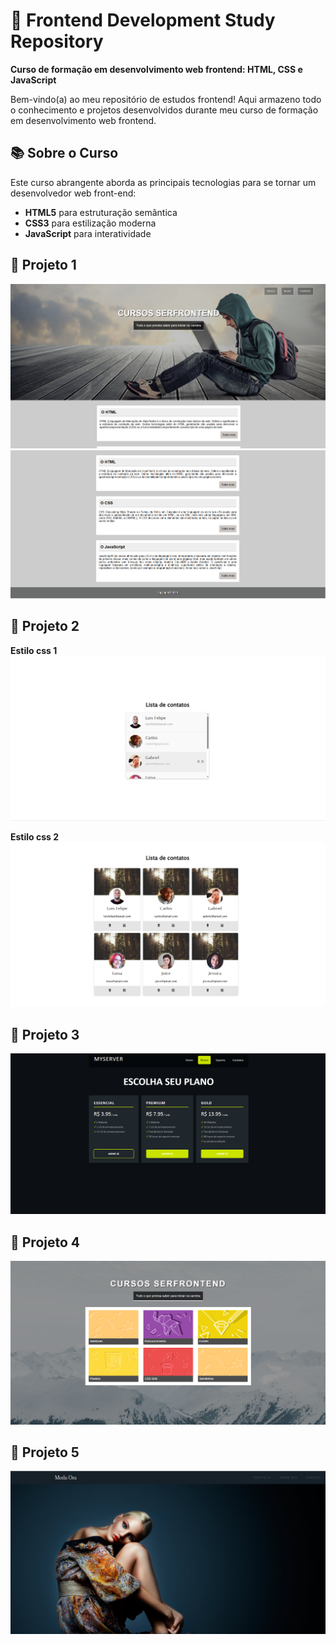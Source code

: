 # 🚀 Frontend Development Study Repository

**Curso de formação em desenvolvimento web frontend: HTML, CSS e JavaScript**

Bem-vindo(a) ao meu repositório de estudos frontend! Aqui armazeno todo o conhecimento e projetos desenvolvidos durante meu curso de formação em desenvolvimento web frontend.

## 📚 Sobre o Curso

Este curso abrangente aborda as principais tecnologias para se tornar um desenvolvedor web front-end:
- **HTML5** para estruturação semântica
- **CSS3** para estilização moderna
- **JavaScript** para interatividade


## 📂 Projeto 1
![image](/Projeto1/imagens/Tela1.png)
![image](/Projeto1/imagens/Tela1-1.png)

## 📂 Projeto 2
**Estilo css 1**
![image](/Projeto2/imagens/Tela2.png)

**Estilo css 2**
![image](/Projeto2/imagens/Tela2-1.png)

## 📂 Projeto 3
![image](/Projeto3/imagens/Tela3.png)

## 📂 Projeto 4
![image](/Projeto4/imagens/Tela4.png)

## 📂 Projeto 5
![image](/Projeto5/imagens/Tela5.png)